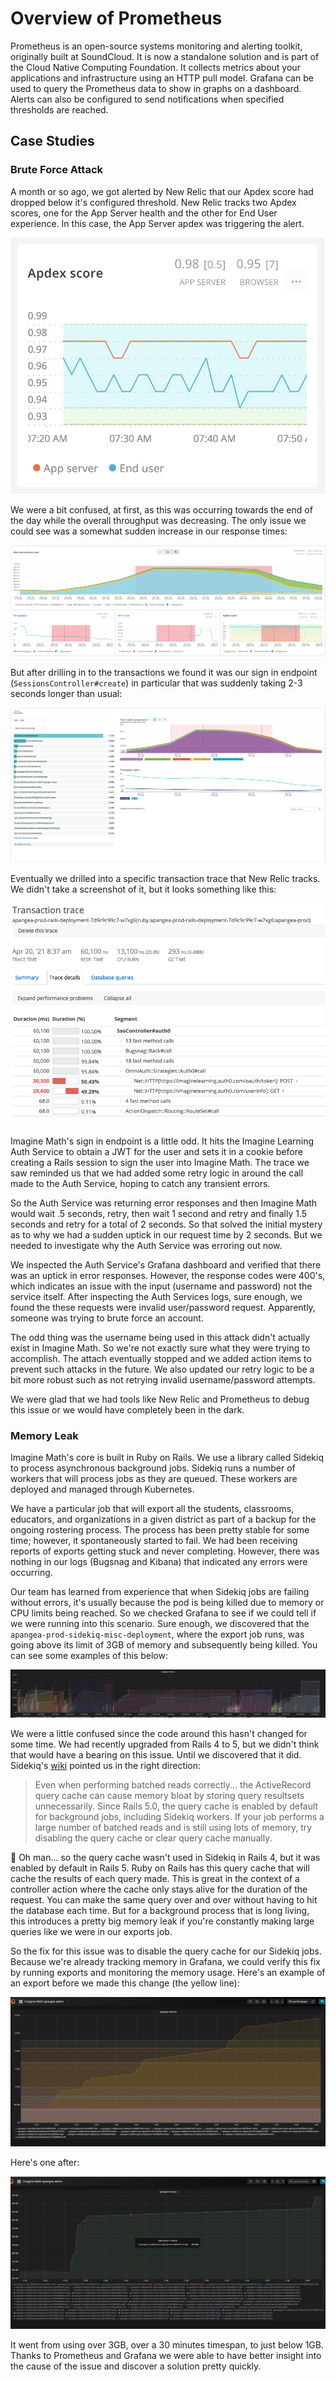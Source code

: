 # Overview of Prometheus

Prometheus is an open-source systems monitoring and alerting toolkit, originally
built at SoundCloud. It is now a standalone solution and is part of the Cloud
Native Computing Foundation. It collects metrics about your applications and
infrastructure using an HTTP pull model. Grafana can be used to query the
Prometheus data to show in graphs on a dashboard. Alerts can also be configured
to send notifications when specified thresholds are reached.

## Case Studies

### Brute Force Attack

A month or so ago, we got alerted by New Relic that our Apdex score had dropped
below it's configured threshold. New Relic tracks two Apdex scores, one for the
App Server health and the other for End User experience. In this case, the App
Server apdex was triggering the alert.

![Apdex](docs/images/new-relic-apdex.png)

We were a bit confused, at first, as this was occurring towards the end of the
day while the overall throughput was decreasing. The only issue we could see was
a somewhat sudden increase in our response times:

![Apdex](docs/images/new-relic-apdex-violation.png)

But after drilling in to the transactions we found it was our sign in endpoint
(`SessionsController#create`) in particular that was suddenly taking 2-3 seconds
longer than usual:

![New Relic transactions](docs/images/new-relic-transactions.png)

Eventually we drilled into a specific transaction trace that New Relic tracks.
We didn't take a screenshot of it, but it looks something like this:

![New Relic transactions](docs/images/new-relic-trace-example.png)

Imagine Math's sign in endpoint is a little odd. It hits the Imagine Learning
Auth Service to obtain a JWT for the user and sets it in a cookie before
creating a Rails session to sign the user into Imagine Math. The trace we saw
reminded us that we had added some retry logic in around the call made to the
Auth Service, hoping to catch any transient errors.

So the Auth Service was returning error responses and then Imagine Math would
wait .5 seconds, retry, then wait 1 second and retry and finally 1.5 seconds and
retry for a total of 2 seconds. So that solved the initial mystery as to why we
had a sudden uptick in our request time by 2 seconds. But we needed to
investigate why the Auth Service was erroring out now.

We inspected the Auth Service's Grafana dashboard and verified that there was an
uptick in error responses. However, the response codes were 400's, which
indicates an issue with the input (username and password) not the service
itself. After inspecting the Auth Services logs, sure enough, we found the these
requests were invalid user/password request. Apparently, someone was trying to
brute force an account.

The odd thing was the username being used in this attack didn't actually exist
in Imagine Math. So we're not exactly sure what they were trying to accomplish.
The attach eventually stopped and we added action items to prevent such attacks
in the future. We also updated our retry logic to be a bit more robust such as
not retrying invalid username/password attempts.

We were glad that we had tools like New Relic and Prometheus to debug this issue
or we would have completely been in the dark.

### Memory Leak

Imagine Math's core is built in Ruby on Rails. We use a library called Sidekiq
to process asynchronous background jobs. Sidekiq runs a number of workers that
will process jobs as they are queued. These workers are deployed and managed
through Kubernetes.

We have a particular job that will export all the students, classrooms,
educators, and organizations in a given district as part of a backup for the
ongoing rostering process. The process has been pretty stable for some time;
however, it spontaneously started to fail. We had been receiving reports of
exports getting stuck and never completing. However, there was nothing in our
logs (Bugsnag and Kibana) that indicated any errors were occurring.

Our team has learned from experience that when Sidekiq jobs are failing without
errors, it's usually because the pod is being killed due to memory or CPU limits
being reached. So we checked Grafana to see if we could tell if we were running
into this scenario. Sure enough, we discovered that the
`apangea-prod-sidekiq-misc-deployment`, where the export job runs, was going
above its limit of 3GB of memory and subsequently being killed. You can see some
examples of this below:

![Sidekiq Memory Overview](docs/images/sidekiq-memory-overview.png)

We were a little confused since the code around this hasn't changed for some
time. We had recently upgraded from Rails 4 to 5, but we didn't think that would
have a bearing on this issue. Until we discovered that it did. Sidekiq's
[wiki](https://github.com/mperham/sidekiq/wiki/Problems-and-Troubleshooting#activerecord-query-cache)
pointed us in the right direction:

> Even when performing batched reads correctly... the ActiveRecord query cache
> can cause memory bloat by storing query resultsets unnecessarily. Since Rails
> 5.0, the query cache is enabled by default for background jobs, including
> Sidekiq workers. If your job performs a large number of batched reads and is
> still using lots of memory, try disabling the query cache or clear query cache
> manually.

:facepalm: Oh man... so the query cache wasn't used in Sidekiq in Rails 4, but
it was enabled by default in Rails 5. Ruby on Rails has this query cache that
will cache the results of each query made. This is great in the context of a
controller action where the cache only stays alive for the duration of the
request. You can make the same query over and over without having to hit the
database each time. But for a background process that is long living, this
introduces a pretty big memory leak if you're constantly making large queries
like we were in our exports job.

So the fix for this issue was to disable the query cache for our Sidekiq jobs.
Because we're already tracking memory in Grafana, we could verify this fix by
running exports and monitoring the memory usage. Here's an example of an export
before we made this change (the yellow line):

![Sidekiq Memory Overview](docs/images/sidekiq-misc-before.png)

Here's one after:

![Sidekiq Memory Overview](docs/images/sidekiq-misc-after.png)

It went from using over 3GB, over a 30 minutes timespan, to just below 1GB.
Thanks to Prometheus and Grafana we were able to have better insight into the
cause of the issue and discover a solution pretty quickly.
